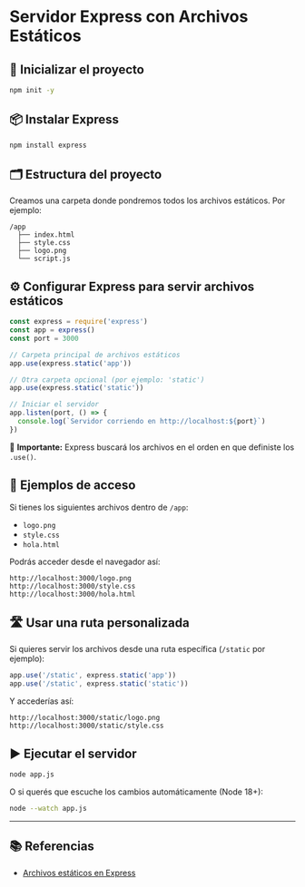 # Servidor Express con Archivos Estáticos

## 🚀 Inicializar el proyecto

```bash
npm init -y
```

## 📦 Instalar Express

```bash
npm install express
```

## 🗂 Estructura del proyecto

Creamos una carpeta donde pondremos todos los archivos estáticos. Por ejemplo:

```
/app
  ├── index.html
  ├── style.css
  ├── logo.png
  └── script.js
```

## ⚙️ Configurar Express para servir archivos estáticos

```js
const express = require('express')
const app = express()
const port = 3000

// Carpeta principal de archivos estáticos
app.use(express.static('app'))

// Otra carpeta opcional (por ejemplo: 'static')
app.use(express.static('static'))

// Iniciar el servidor
app.listen(port, () => {
  console.log(`Servidor corriendo en http://localhost:${port}`)
})
```

📌 **Importante:** Express buscará los archivos en el orden en que definiste los `.use()`.

## 🧪 Ejemplos de acceso

Si tienes los siguientes archivos dentro de `/app`:

- `logo.png`
- `style.css`
- `hola.html`

Podrás acceder desde el navegador así:

```
http://localhost:3000/logo.png
http://localhost:3000/style.css
http://localhost:3000/hola.html
```

## 🛣 Usar una ruta personalizada

Si quieres servir los archivos desde una ruta específica (`/static` por ejemplo):

```js
app.use('/static', express.static('app'))
app.use('/static', express.static('static'))
```

Y accederías así:

```
http://localhost:3000/static/logo.png
http://localhost:3000/static/style.css
```

## ▶️ Ejecutar el servidor

```bash
node app.js
```

O si querés que escuche los cambios automáticamente (Node 18+):

```bash
node --watch app.js
```

---

## 📚 Referencias

- [Archivos estáticos en Express](https://expressjs.com/es/starter/static-files.html)
